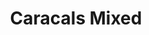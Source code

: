 ---
layout: ../../layouts/TeamLayout.astro
title: Caracals Mixed
nextTeam:
    handle: open
    title: Caracals Open
---